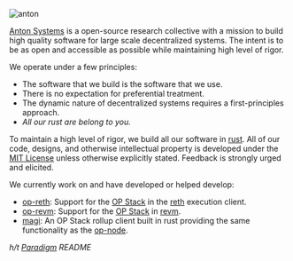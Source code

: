 ![anton](https://github.com/anton-rs/.github/assets/21288394/53f91546-7a4c-4626-8112-901345958c85)

[Anton Systems](https://anton.systems) is a open-source research collective with a mission to build high quality software
for large scale decentralized systems. The intent is to be as open and accessible as possible while maintaining high level of rigor.

We operate under a few principles:

- The software that we build is the software that we use.
- There is no expectation for preferential treatment.
- The dynamic nature of decentralized systems requires a first-principles approach.
- _All our rust are belong to you._

To maintain a high level of rigor, we build all our software in [rust](https://www.rust-lang.org/).
All of our code, designs, and otherwise intellectual property is developed under the [MIT License](https://opensource.org/license/mit/) unless otherwise explicitly stated.
Feedback is strongly urged and elicited.

We currently work on and have developed or helped develop:
* [op-reth](https://github.com/anton-rs/op-reth): Support for the [OP Stack](https://stack.optimism.io/) in the [reth](https://github.com/paradigmxyz/reth) execution client.
* [op-revm](https://github.com/anton-rs/op-revm): Support for the [OP Stack](https://stack.optimism.io/) in [revm](https://github.com/bluealloy/revm).
* [magi](https://github.com/a16z/magi): An OP Stack rollup client built in rust providing the same functionality as the [op-node](https://github.com/ethereum-optimism/optimism/tree/develop/op-node).

_h/t [Paradigm](https://github.com/paradigmxyz) README_
